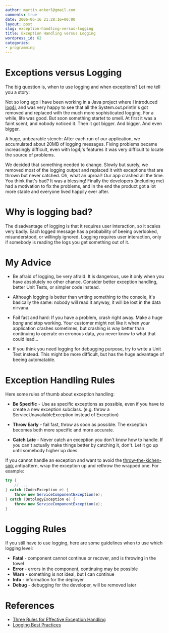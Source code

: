 ```yaml
---
author: martin.ankerl@gmail.com
comments: true
date: 2006-06-16 21:28:16+00:00
layout: post
slug: exception-handling-versus-logging
title: Exception Handling versus Logging
wordpress_id: 62
categories:
- programming
---
```


# Exceptions versus Logging

The big question is, when to use logging and when exceptions? Let me tell you a story:

Not so long ago I have been working in a Java project where I introduced [log4j](http://logging.apache.org/log4j/docs/), and was very happy to see that all the System.out.println's got removed and replaced with the much more sophisticated logging. For a while, life was good. But soon something startet to smell. At first it was a faint scent, and nobody noticed it. Then it got bigger. And bigger. And even bigger.

A huge, unbearable stench: After each run of our application, we accumulated about 20MB of logging messages. Fixing problems became increasingly difficult, even with log4j's features it was very difficult to locate the source of problems.

We decided that something needed to change. Slowly but surely, we removed most of the logging output and replaced it with exceptions that are thrown but never catched. Oh, what an uproar! Our app crashed all the time. You think that's bad? It was a blessing! Finally the developers (including me) had a motivation to fix the problems, and in the end the product got a lot more stable and everyone lived happily ever after.

# Why is logging bad?

The disadvantage of logging is that it requires user interaction, so it scales very badly. Each logged message has a probability of beeing overlooked, misunderstood, or willingly ignored. Logging requires user interaction, only if somebody is reading the logs you get something out of it.

# My Advice

* Be afraid of logging, be very afraid. It is dangerous, use it only when you have absolutely no other chance. Consider better exception handling, better Unit Tests, or simpler code instead.

* Although logging is better than writing something to the console, it's basically the same: nobody will read it anyway, it will be lost in the data nirvana.

* Fail fast and hard: If you have a problem, crash right away. Make a huge *bang* and stop working. Your customer might not like it when your application crashes sometimes, but crashing is way better than continuing to operate on erronous data, you never know to what that could lead...

* If you think you need logging for debugging purpose, try to write a Unit Test instead. This might be more difficult, but has the huge advantage of beeing automatable.


# Exception Handling Rules

Here some rules of thumb about exception handling:

* **Be Specific** - Use as specific exceptions as possible, even if you have to create a new exception subclass. (e.g. throw a ServiceUnavailableException instead of Exception)

* **Throw Early** - fail fast, throw as soon as possible. The exception becomes both more specific and more accurate.

* **Catch Late** - Never catch an exception you don't know how to handle. If you can't actually make things better by catching it, don't. Let it go up until somebody higher up does.


If you cannot handle an exception and want to avoid the [throw-the-kichen-sink](http://today.java.net/pub/a/today/2006/04/06/exception-handling-antipatterns.html) antipattern, wrap the exception up and rethrow the wrapped one. For example:


```java
try {
    // ...
} catch (CodecException e) {
    throw new ServiceComponentException(e);
} catch (OntologyException e) {
    throw new ServiceComponentException(e);
}
```

# Logging Rules

If you still have to use logging, here are some guidelines when to use which logging level:

* **Fatal** - component cannot continue or recover, and is throwing in the towel
* **Error** - errors in the component, continuing may be possible
* **Warn** - something is not ideal, but I can continue
* **Info** - information for the deployer
* **Debug** - debugging for the developer, will be removed later

# References

* [Three Rules for Effective Exception Handling](http://today.java.net/pub/a/today/2003/12/04/exceptions.html)
* [Logging Best Practices](http://www.ja-sig.org/wiki/display/UPC/LoggingBestPractices)
